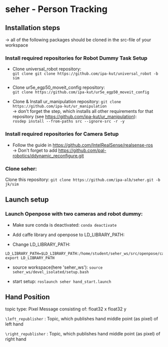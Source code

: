 # seher - Person Tracking

## Installation steps

&rarr; all of the following packages should be cloned in the src-file of your workspace

### Install required repositories for Robot Dummy Task Setup

* Clone universal_robot repository: </br>
```git clone git clone https://github.com/ipa-kut/universal_robot -b sim```

* Clone ur5e_egp50_moveit_config repository: </br>
```git clone https://github.com/ipa-kut/ur5e_egp50_moveit_config```

* Clone & Install ur_manipulation repository: ```git clone https://github.com/ipa-kut/ur_manipulation ``` </br>
&rarr; don't forget the step, which installs all other requirements for that repository (see https://github.com/ipa-kut/ur_manipulation):</br>
```rosdep install --from-paths src --ignore-src -r -y```

### Install required repositories for Camera Setup

* Follow the guide in https://github.com/IntelRealSense/realsense-ros </br>
&rarr; Don't forget to add https://github.com/pal-robotics/ddynamic_reconfigure.git

### Clone seher:

Clone this repository: ```git clone https://github.com/ipa-alb/seher.git -b jk/sim```

## Launch setup

### Launch Openpose with two cameras and robot dummy:
* Make sure conda is deactivated: ```conda deactivate```

* Add caffe library and openpose to LD_LIBRARY_PATH: 
* Change LD_LIBRARY_PATH:
```
LD_LIBRARY_PATH=$LD_LIBRARY_PATH:/home/student/seher_ws/src/openpose/caffe/lib/:/home/student/seher_ws/src/openpose/src/openpose/ 
export LD_LIBRARY_PATH
```
* source workspace(here 'seher_ws'): ```source seher_ws/devel_isolated/setup.bash```

* start setup: ```roslaunch seher hand_start.launch```

## Hand Position
topic type: Pixel 
Message consisting of: 
float32 x
float32 y


```\left_republisher``` : Topic, which publishes hand middle point (as pixel) of left hand 

```\right_republisher``` : Topic, which publishes hand middle point (as pixel) of right hand 





